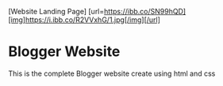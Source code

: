 [Website Landing Page]
[url=https://ibb.co/SN99hQD][img]https://i.ibb.co/R2VVxhG/1.jpg[/img][/url]
# Blogger Website
This is the complete Blogger website create using html and css
